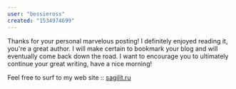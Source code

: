 ```yaml
---
user: "bessieross"
created: "1534974699"
---
```


Thanks for your personal marvelous posting! I definitely enjoyed reading 
it, you're a great author. I will make certain to bookmark your blog and will eventually come back down the road.
I want to encourage you to ultimately continue your great writing, have a 
nice morning!

Feel free to surf to my web site :: <a href="http://sagilit.ru/?option=com_k2&view=itemlist&task=user&id=602933">sagilit.ru</a>
